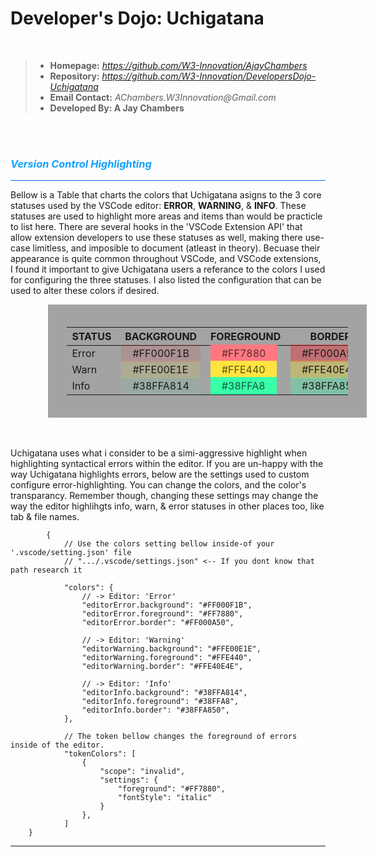 # Developer's Dojo: Uchigatana

<br>

> -   **Homepage:** _https://github.com/W3-Innovation/AjayChambers_
> -   **Repository:** _https://github.com/W3-Innovation/DevelopersDojo-Uchigatana_
> -   **Email Contact:** _AChambers.W3Innovation@Gmail.com_
> -   **Developed By: A Jay Chambers**

<br>
<br>

### <b style="color: #10A0FF">_Version Control Highlighting_</b>

<hr style="background: #0864FF; border: 0px; hieght: 1px;">

<p>Bellow is a Table that charts the colors that Uchigatana asigns to the 3 core statuses used by the VSCode editor: <b>ERROR</b>, <b>WARNING</b>, & <b>INFO</b>. These statuses are used to highlight more areas and items than would be practicle to list here. There are several hooks in the 'VSCode Extension API' that allow extension developers to use these statuses as well, making there use-case limitless, and imposible to document (atleast in theory). Becuase their appearance is quite common throughout VSCode, and VSCode extensions, I found it important to give Uchigatana users a referance to the colors I used for configuring the three statuses. I also listed the configuration that can be used to alter these colors if desired. 
    
<br>

<div style="padding: 20px 30px; margin-left: 12%; background-color: #0000005B; width: 450px;">

| STATUS | BACKGROUND                                                                | FOREGROUND                                                                             | BORDER                                                                    |
| ------ | ------------------------------------------------------------------------- | -------------------------------------------------------------------------------------- | ------------------------------------------------------------------------- |
| Error  | <span style=" padding: 4px 18px; background: #FF000F1B;">#FF000F1B</span> | <span style=" padding: 4px 18px; background: #FF7880; color: #000000A5">#FF7880</span> | <span style=" padding: 4px 18px; background: #FF000A50;">#FF000A50</span> |
| Warn   | <span style=" padding: 4px 18px; background: #FFE00E1E;">#FFE00E1E</span> | <span style=" padding: 4px 18px; background: #FFE440; color: #000000A5">#FFE440</span> | <span style=" padding: 4px 18px; background: #FFE40E4E;">#FFE40E4E</span> |
| Info   | <span style=" padding: 4px 18px; background: #38FFA814;">#38FFA814</span> | <span style=" padding: 4px 18px; background: #38FFA8; color: #000000A5">#38FFA8</span> | <span style=" padding: 4px 18px; background: #38FFA850;">#38FFA850</span> |

</div>


<br>
<br>

<p>Uchigatana uses what i consider to be a simi-aggressive highlight when highlighting syntactical errors within the editor. If you are un-happy with the way Uchigatana highlights errors, below are the settings used to custom configure error-highlighting. You can change the colors, and the color's transparancy. Remember though, changing these settings may change the way the editor highlihgts info, warn, & error statuses in other places too, like tab & file names. </p>

```
        {
            // Use the colors setting bellow inside-of your '.vscode/setting.json' file
            // ".../.vscode/settings.json" <-- If you dont know that path research it

            "colors": {
                // -> Editor: 'Error'
                "editorError.background": "#FF000F1B",
                "editorError.foreground": "#FF7880",
                "editorError.border": "#FF000A50",

                // -> Editor: 'Warning'
                "editorWarning.background": "#FFE00E1E",
                "editorWarning.foreground": "#FFE440",
                "editorWarning.border": "#FFE40E4E",

                // -> Editor: 'Info'
                "editorInfo.background": "#38FFA814",
                "editorInfo.foreground": "#38FFA8",
                "editorInfo.border": "#38FFA850",
            },

            // The token bellow changes the foreground of errors inside of the editor.
            "tokenColors": [
                {
                    "scope": "invalid",
                    "settings": {
                        "foreground": "#FF7880",
                        "fontStyle": "italic"
                    }
                },
            ]
    }
```

---

<br>
<br>
<br>
<br>
<br>
<br>
<br>
<br>
<br>
<br>
<br>
<br>
<br>
<br>
